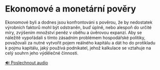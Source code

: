 # Ekonomové a monetární pověry

<speak>
<prosody rate="95%" pitch="+0%">
Ekonomové byli a dodnes jsou konfrontováni s <emphasis level="moderate">pověrou</emphasis>, že by nedostatek výrobních faktorů mohl být odstraněn, buď úplně, nebo alespoň do určité míry, <emphasis level="moderate">zvýšením množství peněz v oběhu a úvěrovou expanzí</emphasis>. Aby se náležitě vypořádali s tímto <emphasis level="moderate">zásadním problémem hospodářské politiky</emphasis>, považovali za nutné vytvořit pojem <emphasis level="strong">reálného kapitálu</emphasis> a dát ho do protikladu k pojmu kapitálu, jaký používá podnikatel, jehož kalkulace se vztahuje na celý souhrn jeho výdělečné činnosti.
</prosody>
</speak>

[🔊 Poslechnout audio](/data/7-paragraphs/audio/chapter_52/para_005-Ekonomov-byli-a-dodnes-jsou-konfrontovni-s-povr.mp3) 